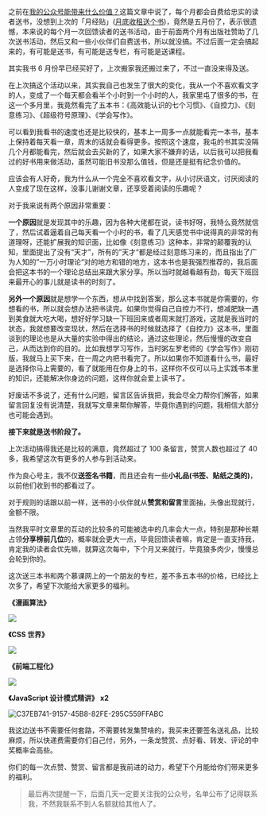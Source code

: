 



之前在[我的公众号能带来什么价值？](https://mp.weixin.qq.com/s?__biz=MzI1ODk2Mjk0Nw==&mid=2247484373&idx=1&sn=6378a8fb3f571ba743ac7256fa3c3310&scene=21#wechat_redirect)这篇文章中说了，每个月都会自费给忠实的读者送书，没想到上次的「月经贴」([月底收租送个书](https://mp.weixin.qq.com/s/EwoKeQ4xNU24KQnYsX8IkA))，竟然是五月份了，表示很遗憾，本来说的每个月一次回馈读者的送书活动，由于前面两个月有出版社赞助了几次送书活动，然后又和一些小伙伴们自费送书，所以就没搞。不过后面一定会搞起来的，有可能是送书，有可能是送专栏，有可能是送课程。

其实我书 6 月份早已经买好了，上次搬家我还搬过来了，不过一直没来得及送。

在上次搞这个活动以来，其实我自己也发生了很大的变化，我从一个不喜欢看文字的人，变成了一个每天都会看半个小时到一个小时的人，我家里屯了很多的书，在这一个多月里，我竟然看完了五本书：《高效能认识的七个习惯》、《自控力》、《刻意练习》、《超级符号原理》、《学会写作》。

可以看到我看书的速度也还是比较快的，基本上一周多一点就能看完一本书，基本上保持着每天看一章，周末的话就会看得更多。按照这个速度，我屯的书其实没隔几个月都能看完，然后就会去买新的了，如果大家不嫌弃的话，以后我可以把我看过的好书用来做活动，虽然可能旧书没那么值钱，但是还是挺有纪念价值的。

应该会有人好奇，我为什么从一个完全不喜欢看文字，从小讨厌语文，讨厌阅读的人变成了现在这样，没事儿谢谢文章，还享受着阅读的乐趣呢？

对于我来说有两个原因非常重要：

**一个原因**就是发现其中的乐趣，因为各种大佬都在说，读书好呀，我特么竟然就信了，然后试着逼着自己每天看一个小时的书，看了几天感觉书中说得真的非常的有道理呀，还能扩展我的知识面，比如像《刻意练习》这种本，非常的颠覆我的认知，里面提出了没有“天才”，所有的”天才“都是经过刻意练习来的，而且指出了广为人知的”一万小时理论“对的地方和错的地方，这本书也是我强烈推荐的，我后面会把这本书的一个理论总结出来跟大家分享。所以当时就越看越有劲，每天下班回来最开心的事儿就是读书的时刻了。

**另外一个原因**就是想学一个东西，想从中找到答案，那么这本书就是你需要的，你想看的书，所以就会想办法把书读完。如果你觉得自己自控力不行，想减肥缺一遇到美食就大吃大喝，想好好学习缺一下班回来或者周末就打游戏，这就是我当时的状态，我就想要改变现状，然后在选择书的时候就选择了《自控力》这本书，里面谈到的理论也是从大量的实验中得出的结论，通过这些理论，然后慢慢的改变自己，从而达到你的目的。比如我想学习写作，当时粥左罗老师的《学会写作》刚初版，我就马上买下来，在一周之内把书看完了。所以如果你不知道看什么书，最好是选择你马上需要的，看了就能用在你身上的书，这样你不仅可以马上实践书本里的知识，还能解决你身边的问题，这样你就会爱上读书了。

好废话不多说了，还有什么问题，留言区告诉我把，我会尽全力帮你们解答，如果留言回复没有说清楚，我就写文章来帮你解答，毕竟你遇到的问题，我相信大部分也可能会遇到。

**接下来就是送书阶段了。**

上次活动搞得我还是比较的满意，竟然超过了 100 条留言，赞赏人数也超过了 40 多，我希望这次有更多的人参与到活动来。

作为良心号主，我不仅**送签名书籍**，而且还会有一些**小礼品(书签、贴纸之类的)**，以前他们收到书的都看过了。

对于规则的话跟以前一样，送书的小伙伴就从**赞赏和留言**里面抽，头像出现就行，金额不限。

当然我平时文章里的互动的比较多的可能被选中的几率会大一点，特别是那种长期占领**分享榜前几位**的，概率就会更大一点，毕竟回馈读者嘛，肯定是一直支持我，肯定我的读者会优先嘛，就算这次每中，下个月又来就行，毕竟狼多肉少，慢慢总会轮到你的。

这次送三本书和两个慕课网上的一个朋友的专栏，差不多五本书的价格，已经比上次多了，希望下次能给大家更多的福利。

**《漫画算法》**

![](https://img3.doubanio.com/view/subject/l/public/s32299271.jpg)

**《CSS 世界》**

![](https://img1.doubanio.com/view/subject/l/public/s29651678.jpg)

**《前端工程化》**

![](https://img3.doubanio.com/view/subject/l/public/s29640354.jpg)

**《JavaScript 设计模式精讲》** **x2**

![C37EB741-9157-45B8-82FE-295C559FFABC](http://imgs.taoweng.site/2019-08-16-001306.jpg)



我这边送书不需要任何套路，不需要转发集赞啥的，我买来还要签名送礼品，比较麻烦，所以快递费需要你们自己付，另外，一条龙赞赏、点好看、转发、评论的中奖概率会高些。

你们的每一次点赞、赞赏、留言都是我前进的动力，希望下个月能给你们带来更多的福利。

> 最后再次提醒一下，后面几天一定要关注我的公众号，名单公布了记得联系我，不然我联系不到人名额就给其他人了。